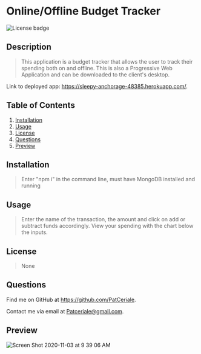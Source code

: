 # **Online/Offline Budget Tracker**

![License badge](https://img.shields.io/badge/license-None-success)

## **Description**

> This application is a budget tracker that allows the user to track their spending both on and offline. This is also a Progressive Web Application and can be downloaded to the client's desktop.

Link to deployed app: https://sleepy-anchorage-48385.herokuapp.com/.

## **Table of Contents**

1. [Installation](#installation)
1. [Usage](#usage)
1. [License](#license)
1. [Questions](#questions)
1. [Preview](#preview)

## **Installation**

> Enter "npm i" in the command line, must have MongoDB installed and running

## **Usage**

> Enter the name of the transaction, the amount and click on add or subtract funds accordingly. View your spending with the chart below the inputs.

## **License**

> None

## **Questions**

Find me on GitHub at https://github.com/PatCeriale.

Contact me via email at Patceriale@gmail.com.

## **Preview**

![Screen Shot 2020-11-03 at 9 39 06 AM](https://user-images.githubusercontent.com/68709356/98020899-750e6e00-1db8-11eb-9d76-561bc0acaea0.png)
